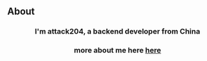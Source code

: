 ## About

### <div align="center">I'm attack204, a backend developer from China</div>  

###  <div align="center">more about me here <a href="https://attack204.com/">here</a> </div>  

<br/>  

